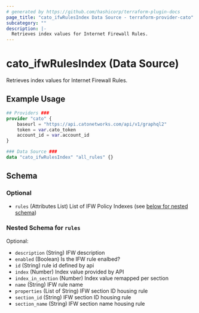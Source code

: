 ```yaml
---
# generated by https://github.com/hashicorp/terraform-plugin-docs
page_title: "cato_ifwRulesIndex Data Source - terraform-provider-cato"
subcategory: ""
description: |-
  Retrieves index values for Internet Firewall Rules.
---
```


# cato_ifwRulesIndex (Data Source)

Retrieves index values for Internet Firewall Rules.

## Example Usage

```terraform
## Providers ###
provider "cato" {
    baseurl = "https://api.catonetworks.com/api/v1/graphql2"
    token = var.cato_token
    account_id = var.account_id
}

### Data Source ###
data "cato_ifwRulesIndex" "all_rules" {}
```

<!-- schema generated by tfplugindocs -->
## Schema

### Optional

- `rules` (Attributes List) List of IFW Policy Indexes (see [below for nested schema](#nestedatt--rules))

<a id="nestedatt--rules"></a>
### Nested Schema for `rules`

Optional:

- `description` (String) IFW description
- `enabled` (Boolean) Is the IFW rule enalbed?
- `id` (String) rule id defined by api
- `index` (Number) Index value provided by API
- `index_in_section` (Number) Index value remapped per section
- `name` (String) IFW rule name
- `properties` (List of String) IFW section ID housing rule
- `section_id` (String) IFW section ID housing rule
- `section_name` (String) IFW section name housing rule
